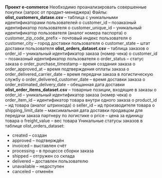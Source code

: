 **Проект e-commerce**
Необходимо проанализировать совершенные покупки (запрос от продакт-менеджера)
Файлы:
**olist_customers_datase.csv** – таблица с уникальными идентификаторами пользователей
o	customer_id – позаказный идентификатор пользователя
o	customer_unique_id –  уникальный идентификатор пользователя  (аналог номера паспорта)
o	customer_zip_code_prefix –  почтовый индекс пользователя
o	customer_city –  город доставки пользователя
o	customer_state –  штат доставки пользователя
**olist_orders_dataset.csv** –  таблица заказов
o	order_id –  уникальный идентификатор заказа (номер чека)
o	customer_id –  позаказный идентификатор пользователя
o	order_status –  статус заказа
o	order_purchase_timestamp –  время создания заказа
o	order_approved_at –  время подтверждения оплаты заказа
o	order_delivered_carrier_date –  время передачи заказа в логистическую службу
o	order_delivered_customer_date –  время доставки заказа
o	order_estimated_delivery_date –  обещанная дата доставки
**olist_order_items_dataset.csv** –  товарные позиции, входящие в заказы
o	order_id –  уникальный идентификатор заказа (номер чека)
o	order_item_id –  идентификатор товара внутри одного заказа
o	product_id –  ид товара (аналог штрихкода)
o	seller_id – ид производителя товара
o	shipping_limit_date –  максимальная дата доставки продавцом для передачи заказа партнеру по логистике
o	price –  цена за единицу товара
o	freight_value –  вес товара
Уникальные статусы заказов в таблице olist_orders_dataset:
-	created –  создан
-	approved –  подтверждён
-	invoiced –  выставлен счёт
-	processing –  в процессе сборки заказа
-	shipped –  отгружен со склада
-	delivered –  доставлен пользователю
-	unavailable –  недоступен
-	canceled –  отменён
